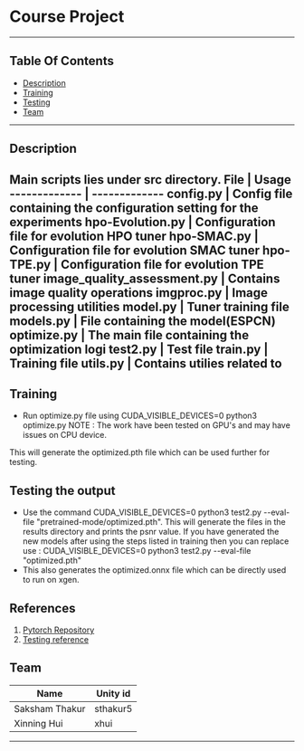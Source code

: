 # Course Project

----
## Table Of Contents
- [Description](#description)
- [Training](#commands)
- [Testing](#commands)
- [Team](#team)
----
## Description
Main scripts lies under src directory.
File  | Usage
------------- | -------------
config.py | Config file containing the configuration setting for the experiments
hpo-Evolution.py | Configuration file for evolution HPO tuner
hpo-SMAC.py | Configuration file for evolution SMAC tuner
hpo-TPE.py | Configuration file for evolution TPE tuner
image_quality_assessment.py | Contains image quality operations
imgproc.py | Image processing utilities
model.py | Tuner training file
models.py | File containing the model(ESPCN)
optimize.py | The main file containing the optimization logi
test2.py | Test file
train.py | Training file
utils.py | Contains utilies related to 
----
## Training 
- Run optimize.py file using CUDA_VISIBLE_DEVICES=0 python3 optimize.py
NOTE : The work have been tested on GPU's and may have issues on CPU device.

This will generate the optimized.pth file which can be used further for testing.

## Testing the output
- Use the command CUDA_VISIBLE_DEVICES=0 python3 test2.py --eval-file "pretrained-mode/optimized.pth". This will generate the files in the results directory and prints the psnr value. If you have generated the new models after using the steps listed in training then you can replace use : CUDA_VISIBLE_DEVICES=0 python3 test2.py --eval-file "optimized.pth"
- This also generates the optimized.onnx file which can be directly used to run on xgen.


## References
1. [Pytorch Repository](https://github.com/yjn870/ESPCN-pytorch)
2. [Testing reference](https://github.com/Lornatang/ESPCN-PyTorch)

## Team
Name  | Unity id
------------- | -------------
Saksham Thakur  | sthakur5
Xinning Hui | xhui
---

